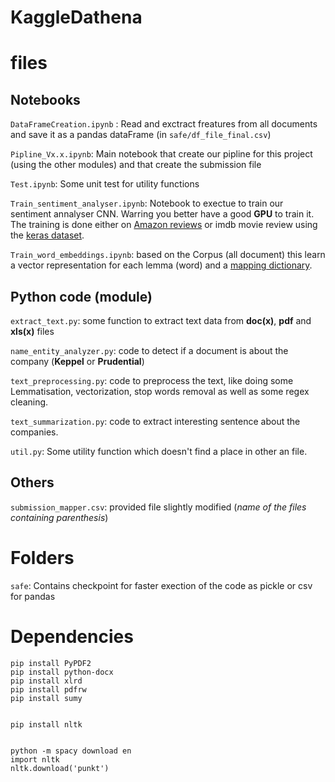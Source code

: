 # KaggleDathena


# files
## Notebooks

`DataFrameCreation.ipynb` : Read and exctract freatures from all documents and save it as a pandas dataFrame (in `safe/df_file_final.csv`) 

`Pipline_Vx.x.ipynb`: Main notebook that create our pipline for this project (using the other modules) and that create the submission file

`Test.ipynb`: Some unit test for utility functions

`Train_sentiment_analyser.ipynb`: Notebook to exectue to train our sentiment annalyser CNN. Warring you better have a good **GPU** to train it.
The training is done either on [Amazon reviews](https://www.kaggle.com/bittlingmayer/amazonreviews/data) or imdb movie review using the [keras dataset](https://keras.io/datasets/).

`Train_word_embeddings.ipynb`: based on the Corpus (all document) this learn a vector representation for each lemma (word) and a [mapping dictionary](safe/dico.p).


## Python code (module)
`extract_text.py`: some function to extract text data from **doc(x)**, **pdf** and **xls(x)** files

`name_entity_analyzer.py`: code to detect if a document is about the company (**Keppel** or **Prudential**)

`text_preprocessing.py`: code to preprocess the text, like doing some Lemmatisation, vectorization, stop words removal as well as some regex cleaning.

`text_summarization.py`: code to extract interesting sentence about the companies.

`util.py`: Some utility function which doesn't find a place in other an file.

## Others
`submission_mapper.csv`: provided file slightly modified (*name of the files containing parenthesis*)


# Folders
`safe`: Contains checkpoint for faster exection of the code as pickle or csv for pandas

# Dependencies
```
pip install PyPDF2
pip install python-docx
pip install xlrd
pip install pdfrw
pip install sumy


pip install nltk


python -m spacy download en
import nltk
nltk.download('punkt')
```
